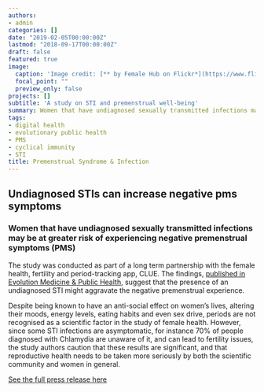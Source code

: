 ```yaml
---
authors:
- admin
categories: []
date: "2019-02-05T00:00:00Z"
lastmod: "2018-09-17T00:00:00Z"
draft: false
featured: true
image:
  caption: 'Image credit: [** by Female Hub on Flickr*](https://www.flickr.com/photos/femalehub/27686201844/in/photolist-Jbx2eE-BBAzrp-BBADje-WGcJwc-CyZ8nB-hKdEpj-2grEA2P-2SUdq-2ggGqdn-qbefAp-5BEBcK-LsPX8J-xZDKb-qwS9nh-2hpPxZA-e1FUEm-JZn2f5-a87PpF-xZDK9-z5rkf3-qM9qa1-xZA6i-qzTosk-2jkF9fW-8yCEg8-2jkF9fv-5WFMty-5x5Wa-xZA6c-nSWfi7-owdNcd-bk45vx-5DtnE7-8BKAhC-9KjgLm-SUjxeU-cySyXm-2gm7sKE-2iXW3Qy-a8xHue-avHYA5-aFf72q-2h4sGsx-nUNewR-9KjgmJ-6mXCuP-eoJMc1-53WC9Q-bwbfV4-2hoGfQ4/)'
  focal_point: ""
  preview_only: false
projects: []
subtitle: 'A study on STI and premenstrual well-being'
summary: Women that have undiagnosed sexually transmitted infections may be at greater risk of experiencing negative premenstrual symptoms (PMS)
tags:
- digital health
- evolutionary public health
- PMS
- cyclical immunity
- STI
title: Premenstrual Syndrome & Infection
---
```



## Undiagnosed STIs can increase negative pms symptoms

### Women that have undiagnosed sexually transmitted infections may be at greater risk of experiencing negative premenstrual symptoms (PMS)

The study was conducted as part of a long term partnership with the female health, fertility and period-tracking app, CLUE. The findings, [published in Evolution Medicine & Public Health](https://academic.oup.com/emph/article/2018/1/138/5048464), suggest that the presence of an undiagnosed STI might aggravate the negative premenstrual experience.

Despite being known to have an anti-social effect on women’s lives, altering their moods, energy levels, eating habits and even sex drive, periods are not recognised as a scientific factor in the study of female health. However, since some STI infections are asymptomatic, for instance 70% of people diagnosed with Chlamydia are unaware of it, and can lead to fertility issues, the study authors caution that these results are significant, and that reproductive health needs to be taken more seriously by both the scientific community and women in general.

[See the full press release here ](https://www.ox.ac.uk/news/2018-09-17-undiagnosed-stis-can-increase-negative-pms-symptoms) 
